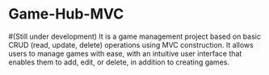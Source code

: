 # Game-Hub-MVC
#(Still under development)
 It is a game management project based on basic CRUD (read, update, delete) operations using MVC construction. It allows users to manage games with ease, with an intuitive user interface that enables them to add, edit, or delete, in addition to creating games.

